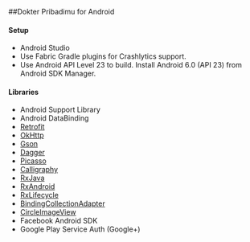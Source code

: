 ##Dokter Pribadimu for Android

#### Setup
- Android Studio
- Use Fabric Gradle plugins for Crashlytics support.
- Use Android API Level 23 to build. Install Android 6.0 (API 23) from Android SDK Manager.

#### Libraries
- Android Support Library
- Android DataBinding
- [Retrofit](https://github.com/square/retrofit)
- [OkHttp](https://github.com/square/okhttp)
- [Gson](https://github.com/google/gson)
- [Dagger](https://github.com/square/dagger)
- [Picasso](https://github.com/square/picasso)
- [Calligraphy](https://github.com/chrisjenx/Calligraphy)
- [RxJava](https://github.com/ReactiveX/RxJava)
- [RxAndroid](https://github.com/ReactiveX/Rxandroid)
- [RxLifecycle](https://github.com/trello/RxLifecycle)
- [BindingCollectionAdapter](https://github.com/evant/binding-collection-adapter)
- [CircleImageView](https://github.com/hdodenhof/CircleImageView)
- Facebook Android SDK
- Google Play Service Auth (Google+)
